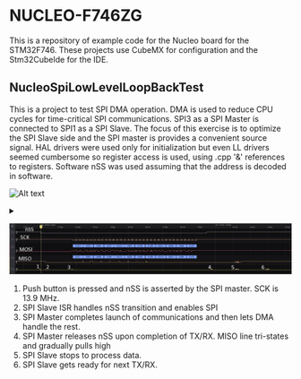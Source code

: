 # NUCLEO-F746ZG
This is a repository of example code for the Nucleo board for the STM32F746.
These projects use CubeMX for configuration and the Stm32CubeIde for the IDE.

## NucleoSpiLowLevelLoopBackTest 
This is a project to test SPI DMA operation. DMA is used to reduce CPU cycles for time-critical SPI communications.
SPI3 as a SPI Master is connected to SPI1 as a SPI Slave.
The focus of this exercise is to optimize the SPI Slave side and the SPI master is provides a convenient source signal. 
HAL drivers were used only for initialization but even LL drivers seemed cumbersome so register access is used, using .cpp '&' references to registers.
Software nSS was used assuming that the address is decoded in software.

![Alt text](https://g.gravizo.com/source/custom_mark10?https%3A%2F%2Fraw.githubusercontent.com%2Fjimfred%2FNUCLEO-F746ZG%2Fmaster%2FREADME.md)
<details> 
<summary></summary>
custom_mark10
  digraph G {
    size ="4,4";
    SpiM [shape=box, label="SPI3, Master"];
    SpiS [shape=box, label="SPI1, Slave"];
    SpiM -> SpiS [label="Software controlled nSS, SCK, MOSI, MISO"];
  }
custom_mark10
</details>

![WaveformImage](SpiLoopBack.JPG)
1. Push button is pressed and nSS is asserted by the SPI master. SCK is 13.9 MHz.
2. SPI Slave ISR handles nSS transition and enables SPI
3. SPI Master completes launch of communications and then lets DMA handle the rest.
4. SPI Master releases nSS upon completion of TX/RX. MISO line tri-states and gradually pulls high
5. SPI Slave stops to process data.
6. SPI Slave gets ready for next TX/RX.
